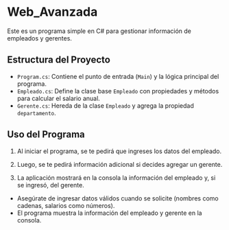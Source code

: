 # Web_Avanzada
Este es un programa simple en C# para gestionar información de empleados y gerentes.

## Estructura del Proyecto

- `Program.cs`: Contiene el punto de entrada (`Main`) y la lógica principal del programa.
- `Empleado.cs`: Define la clase base `Empleado` con propiedades y métodos para calcular el salario anual.
- `Gerente.cs`: Hereda de la clase `Empleado` y agrega la propiedad `departamento`.

## Uso del Programa

1. Al iniciar el programa, se te pedirá que ingreses los datos del empleado.

2. Luego, se te pedirá información adicional si decides agregar un gerente.

3. La aplicación mostrará en la consola la información del empleado y, si se ingresó, del gerente.

- Asegúrate de ingresar datos válidos cuando se solicite (nombres como cadenas, salarios como números).
- El programa muestra la información del empleado y gerente en la consola.

